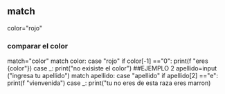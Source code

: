 ## match
color="rojo"
### comparar el color
match="color"
match color:
case "rojo" if color[-1] =="0":
print(f "eres {color"})
case _:
print("no exisiste el color") 
##EJEMPLO 2
apellido=input ("ingresa tu apellido")
match apellido:
case "apellido" if apellido[2]
=="e":
print(f "vienvenida")
case _:
print("tu no eres de esta raza eres marron)    
